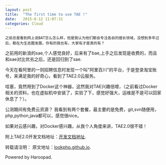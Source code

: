 ```yaml
---
layout: post
title:  "The first time to use TAE !"
date:   2015-8-12 11:07:31
categories: Cloud
---
```


	之前总是看到网上说BAT怎么怎么样，但是我认为他们都会专注各自的擅长领域，没想到多年过后，都在为生态圈发展。你有的我也有，大家有才是真的有？

之前用的新浪的sae,个人感觉良好，后来有了bae,上手之后发现是收费的，而且和sae对比优劣之后，还是回归到了sae.

今天在看阿里的一则招聘信息时发现一个叫"阿里百川"的平台，于是登录淘宝账号，来满足我的好奇心，看到了TAE2.0云服务。

哇塞，竟然用到了Docker这个神器，这然我对TAE兴趣倍增，（之前看过Docker相关的资料，也在虚拟机中安装了，实验了下，感觉好强大，运维是不是可以回家休息了？）。

公测期间有免费云资源？
我看到有两个套餐，最主要的是免费，git,svn随便用，php,python,java都可以，感觉很nice。

如果对云感兴趣，对Docker感兴趣，从我个人角度来讲，TAE2.0很不错！

附上TAE2.0开发文档地址：[开发文档地址](http://baichuan.taobao.com/portal/doc?articleId=408).

转载请注明：
原文地址：[lookphp.github.io](http://lookphp.github.io/).

Powered by Haroopad.